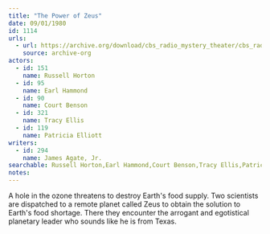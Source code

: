 ```yaml
---
title: "The Power of Zeus"
date: 09/01/1980
id: 1114
urls: 
  - url: https://archive.org/download/cbs_radio_mystery_theater/cbs_radio_mystery_theater-1101-1150.zip/cbs_radio_mystery_theater-1101-1150%2Fcbsrmt_1114_the_power_of_zeus.mp3
    source: archive-org
actors:  
  - id: 151
    name: Russell Horton  
  - id: 95
    name: Earl Hammond  
  - id: 90
    name: Court Benson  
  - id: 321
    name: Tracy Ellis  
  - id: 119
    name: Patricia Elliott
writers:  
  - id: 294
    name: James Agate, Jr.
searchable: Russell Horton,Earl Hammond,Court Benson,Tracy Ellis,Patricia Elliott James Agate, Jr.
notes:  
---
```

A hole in the ozone threatens to destroy Earth's food supply. Two scientists are dispatched to a remote planet called Zeus to obtain the solution to Earth's food shortage. There they encounter the arrogant and egotistical planetary leader who sounds like he is from Texas.